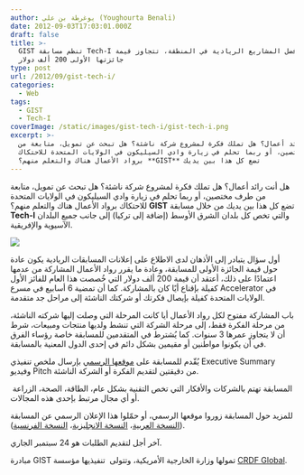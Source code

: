 ```yaml
---
author: يوغرطة بن علي (Youghourta Benali)
date: 2012-09-03T17:03:01.000Z
draft: false
title: >-
  GIST تنظم مسابقة Tech-I لأفضل المشاريع الريادية في المنطقة، تتجاوز قيمة
  جائزتها الأولى 200 ألف دولار
type: post
url: /2012/09/gist-tech-i/
categories:
  - Web
tags:
  - GIST
  - Tech-I
coverImage: /static/images/gist-tech-i/gist-tech-i.png
excerpt: >-
  هل أنت رائد أعمال؟ هل تملك فكرة لمشروع شركة ناشئة؟ هل تبحث عن تمويل، متابعة من
  طرف مختصين، أو ربما تحلم في زيارة وادي السيليكون في الولايات المتحدة للاحتكاك
  برواد الأعمال هناك والتعلم منهم؟ **GIST** تضع كل هذا بين يديك
---
```

هل أنت رائد أعمال؟ هل تملك فكرة لمشروع شركة ناشئة؟ هل تبحث عن تمويل، متابعة من طرف مختصين، أو ربما تحلم في زيارة وادي السيليكون في الولايات المتحدة للاحتكاك برواد الأعمال هناك والتعلم منهم؟ **GIST** تضع كل هذا بين يديك من خلال مسابقة **Tech-I** والتي تخص كل بلدان الشرق الأوسط (إضافة إلى تركيا) إلى جانب جميع البلدان الآسيوية والإفريقية.

![](/static/images/gist-tech-i/gist-tech-i.png)

أول سؤال يتبادر إلى الأذهان لدى الاطلاع على إعلانات المسابقات الريادية يكون عادة حول قيمة الجائزة الأولى للمسابقة، وعادة ما يقرر رواد الأعمال المشاركة من عدمها اعتمادًا على ذلك، أعتقد أن قيمة 200 ألف دولار التي خُصصت هذا العام للفائز الأول كفيلة بإقناع أيًا كان بالمشاركة. كما أن تمضية 6 أسابيع في مسرع Accelerator في الولايات المتحدة كفيلة بإيصال فكرتك أو شركتك الناشئة إلى مراحل جد متقدمة.

باب المشاركة مفتوح لكل رواد الأعمال أيا كانت المرحلة التي وصلت إليها شركته الناشئة، من مرحلة الفكرة فقط، إلى مرحلة الشركة التي تنشط ولديها منتجات ومبيعات، شرط أن لا يتجاوز عمرها 3 سنوات. كما يُشترط في المتقدمين للمسابقة خاصة رؤساء الفرق في أن يكونوا مواطنين أو مقيمين بشكل دائم في إحدى الدول المعنية بالمسابقة.

يُقّدم للمسابقة على [موقعها الرسمي](http://gist.crdfglobal.org/) بإرسال ملخص تنفيذي Executive Summary وفيديو Pitch من دقيقتين لتقديم الفكرة أو الشركة الناشئة.

المسابقة تهتم بالشركات والأفكار التي تخص التقنية بشكل عام، الطاقة، الصحة، الزراعة  أو أي مجال مرتبط بإحدى هذه المجالات.

للمزيد حول المسابقة زوروا موقعها الرسمي، أو حمّلوا هذا الإعلان الرسمي عن المسابقة ([النسخة العربية](http://gist.crdfglobal.org/docs/gist-tech-i-2012-library/gist-tech-i-pa-arabic.pdf)، [النسخة الانجليزية](http://gist.crdfglobal.org/docs/gist-tech-i-2012-library/gist-tech-i-pa-english.pdf)، [النسخة الفرنسية](http://gist.crdfglobal.org/docs/gist-tech-i-2012-library/gist-tech-i-pa-french.pdf)).

آخر أجل لتقديم الطلبات هو 24 سبتمبر الجاري.

مبادرة GIST تمولها وزارة الخارجية الأمريكية، وتتولى  تنفيذيها مؤسسة [CRDF Global](http://www.crdfglobal.org/).

